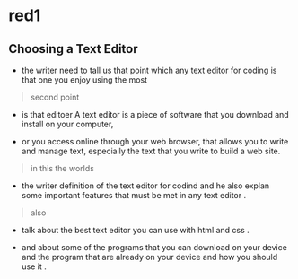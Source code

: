 # red1

 ## Choosing a Text Editor

- the writer need to tall us that point which any text editor for coding is that one you enjoy 
using the most 

>  second point 

* is that editoer A text editor is a piece of software that you download and install on
your computer, 

* or you access online through your web browser, that
allows you to write and manage text, especially the text that you write
to build a web site. 


> in this the worlds 

* the writer definition of the text editor for codind and he also explan some important features that must be met in any text editor .

> also 

* talk about the best text editor you can use with html and css .

- and about some of the programs that you can download on your device and the program that are already on your device and how you should use it . 
